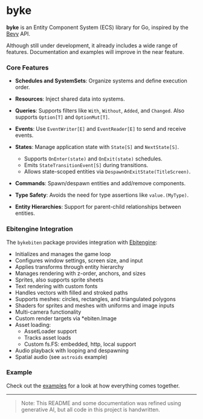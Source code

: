 # byke

**byke** is an Entity Component System (ECS) library for Go, inspired by the [Bevy](https://bevy.org/) API.

Although still under development, it already includes a wide range of features.
Documentation and examples will improve in the near feature.

### Core Features

* **Schedules and SystemSets**: Organize systems and define execution order.
* **Resources**: Inject shared data into systems.
* **Queries**: Supports filters like `With`, `Without`, `Added`, and `Changed`. Also supports `Option[T]` and
  `OptionMut[T]`.
* **Events**: Use `EventWriter[E]` and `EventReader[E]` to send and receive events.
* **States**: Manage application state with `State[S]` and `NextState[S]`.

    * Supports `OnEnter(state)` and `OnExit(state)` schedules.
    * Emits `StateTransitionEvent[S]` during transitions.
    * Allows state-scoped entities via `DespawnOnExitState(TitleScreen)`.
* **Commands**: Spawn/despawn entities and add/remove components.
* **Type Safety**: Avoids the need for type assertions like `value.(MyType)`.
* **Entity Hierarchies**: Support for parent-child relationships between entities.

### Ebitengine Integration

The `bykebiten` package provides integration with [Ebitengine](https://ebitengine.org/):
* Initializes and manages the game loop
* Configures window settings, screen size, and input
* Applies transforms through entity hierarchy
* Manages rendering with z-order, anchors, and sizes
* Sprites, also supports sprite sheets
* Text rendering with custom fonts
* Handles vectors with filled and stroked paths
* Supports meshes: circles, rectangles, and triangulated polygons
* Shaders for sprites and meshes with uniforms and image inputs
* Multi-camera functionality
* Custom render targets via *ebiten.Image
* Asset loading:
  * AssetLoader support
  * Tracks asset loads
  * Custom fs.FS: embedded, http, local support
* Audio playback with looping and despawning
* Spatial audio (see `astroids` example)

### Example

Check out the [examples](https://github.com/oliverbestmann/byke/blob/main/bykebiten/examples/) for a
look at how everything comes together.

---

> Note: This README and some documentation was refined using generative AI,
> but all code in this project is handwritten.

